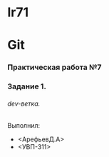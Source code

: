 # lr71

# Git
### Практическая работа №7
### Задание 1.
###### dev-ветка.
Выполнил:
* <АрефьевД.А>
* <УВП-311>
